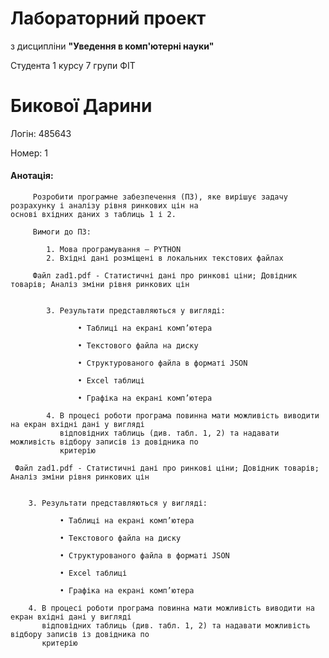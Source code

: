 # Лабораторний проект
з дисципліни **"Уведення в комп'ютерні науки"**

Студента 1 курсу 7 групи ФІТ

# Бикової Дарини

Логін: 485643

Номер: 1

#### Анотація:

         Розробити програмне забезпечення (ПЗ), яке вирішує задачу розрахунку і аналізу рівня ринкових цін на
    основі вхідних даних з таблиць 1 і 2.

         Вимоги до ПЗ:

            1. Мова програмування – PYTHON
            2. Вхідні дані розміщені в локальних текстових файлах

         Файл zad1.pdf - Статистичні дані про ринкові ціни; Довідник товарів; Аналіз зміни рівня ринкових цін


            3. Результати представляються у вигляді:

                   • Таблиці на екрані комп’ютера

                   • Текстового файла на диску

                   • Структурованого файла в форматі JSON

                   • Excel таблиці

                   • Графіка на екрані комп’ютера

            4. В процесі роботи програма повинна мати можливість виводити на екран вхідні дані у вигляді
               відповідних таблиць (див. табл. 1, 2) та надавати можливість відбору записів із довідника по
               критерію

     Файл zad1.pdf - Статистичні дані про ринкові ціни; Довідник товарів; Аналіз зміни рівня ринкових цін


        3. Результати представляються у вигляді:

               • Таблиці на екрані комп’ютера 

               • Текстового файла на диску 

               • Структурованого файла в форматі JSON 

               • Excel таблиці 

               • Графіка на екрані комп’ютера

        4. В процесі роботи програма повинна мати можливість виводити на екран вхідні дані у вигляді 
           відповідних таблиць (див. табл. 1, 2) та надавати можливість відбору записів із довідника по 
           критерію